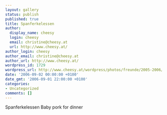 ```yaml
---
layout: gallery
status: publish
published: true
title: Spanferkelessen
author:
  display_name: cheesy
  login: cheesy
  email: christine@cheesy.at
  url: http://www.cheesy.at/
author_login: cheesy
author_email: christine@cheesy.at
author_url: http://www.cheesy.at/
wordpress_id: 1729
wordpress_url: http://www.cheesy.at/wordpress/photos/freunde/2005-2006/spanferkelessen/
date: '2006-09-02 00:00:00 +0100'
date_gmt: '2006-09-01 22:00:00 +0100'
categories:
- Uncategorized
comments: []
---
```

<!--:de-->Spanferkelessen
<!--:--><!--:en-->Baby pork for dinner
<!--:-->
